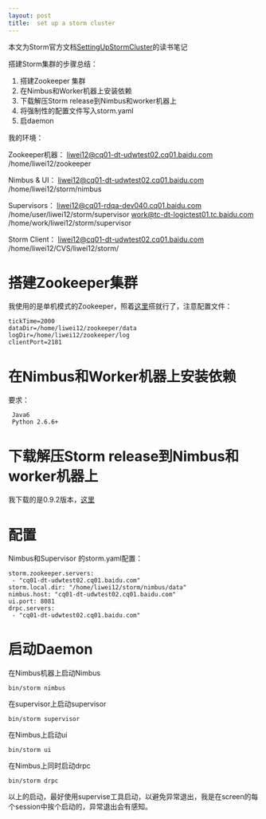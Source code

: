 ```yaml
---
layout: post
title:  set up a storm cluster
---
```


本文为Storm官方文档[SettingUpStormCluster](http://storm.incubator.apache.org/documentation/Setting-up-a-Storm-cluster.html)的读书笔记

搭建Storm集群的步骤总结：

1. 搭建Zookeeper 集群
2. 在Nimbus和Worker机器上安装依赖
3. 下载解压Storm release到Nimbus和worker机器上
4. 将强制性的配置文件写入storm.yaml
5. 启daemon

我的环境：

Zookeeper机器：
     liwei12@cq01-dt-udwtest02.cq01.baidu.com
     /home/liwei12/zookeeper

Nimbus & UI：
     liwei12@cq01-dt-udwtest02.cq01.baidu.com
     /home/liwei12/storm/nimbus

Supervisors：
     liwei12@cq01-rdqa-dev040.cq01.baidu.com
     /home/user/liwei12/storm/supervisor
     work@tc-dt-logictest01.tc.baidu.com
     /home/work/liwei12/storm/supervisor

Storm Client：
    liwei12@cq01-dt-udwtest02.cq01.baidu.com
    /home/liwei12/CVS/liwei12/storm/

# 搭建Zookeeper集群

我使用的是单机模式的Zookeeper，照着[这里](http://zookeeper.apache.org/doc/r3.3.3/zookeeperStarted.html#sc_InstallingSingleMode)搭就行了，注意配置文件：

    tickTime=2000
    dataDir=/home/liwei12/zookeeper/data
    logDir=/home/liwei12/zookeeper/log
    clientPort=2181

# 在Nimbus和Worker机器上安装依赖

要求：

     Java6 
     Python 2.6.6+


# 下载解压Storm release到Nimbus和worker机器上

我下载的是0.9.2版本，[这里](http://apache.fayea.com/apache-mirror/incubator/storm/apache-storm-0.9.2-incubating/apache-storm-0.9.2-incubating.tar.gz)

# 配置

Nimbus和Supervisor 的storm.yaml配置：

    storm.zookeeper.servers:
     - "cq01-dt-udwtest02.cq01.baidu.com"
    storm.local.dir: "/home/liwei12/storm/nimbus/data"
    nimbus.host: "cq01-dt-udwtest02.cq01.baidu.com"
    ui.port: 8081
    drpc.servers:
     - "cq01-dt-udwtest02.cq01.baidu.com"
    
# 启动Daemon

在Nimbus机器上启动Nimbus
    
    bin/storm nimbus

在supervisor上启动supervisor

    bin/storm supervisor

在Nimbus上启动ui

    bin/storm ui

在Nimbus上同时启动drpc

    bin/storm drpc

以上的启动，最好使用supervise工具启动，以避免异常退出，我是在screen的每个session中挨个启动的，异常退出会有感知。